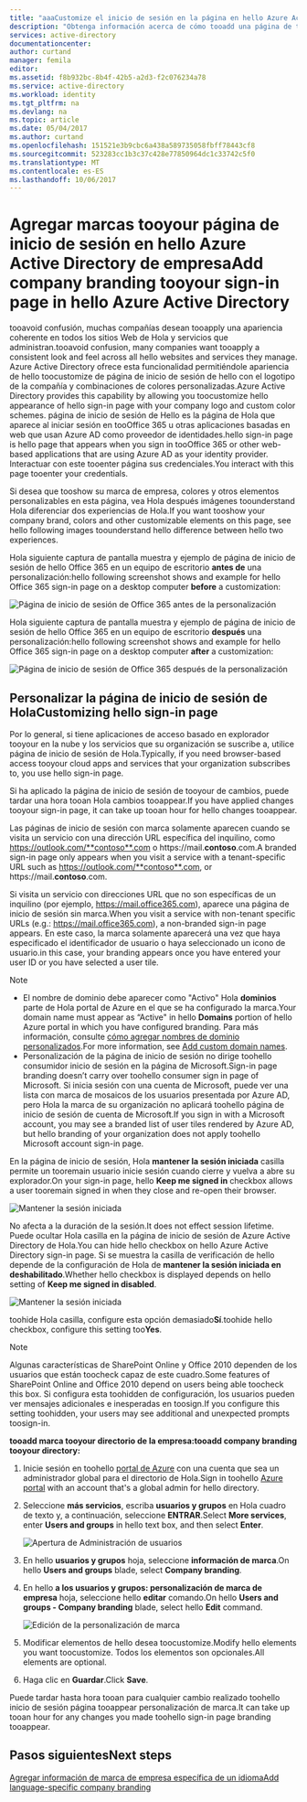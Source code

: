 ```yaml
---
title: "aaaCustomize el inicio de sesión en la página en hello Azure Active Directory | Documentos de Microsoft"
description: "Obtenga información acerca de cómo tooadd una página de toohello inicio de sesión Azure de personalización de marca de empresa"
services: active-directory
documentationcenter: 
author: curtand
manager: femila
editor: 
ms.assetid: f8b932bc-8b4f-42b5-a2d3-f2c076234a78
ms.service: active-directory
ms.workload: identity
ms.tgt_pltfrm: na
ms.devlang: na
ms.topic: article
ms.date: 05/04/2017
ms.author: curtand
ms.openlocfilehash: 151521e3b9cbc6a438a589735058fbff78443cf8
ms.sourcegitcommit: 523283cc1b3c37c428e77850964dc1c33742c5f0
ms.translationtype: MT
ms.contentlocale: es-ES
ms.lasthandoff: 10/06/2017
---
```

# <a name="add-company-branding-tooyour-sign-in-page-in-hello-azure-active-directory"></a><span data-ttu-id="f5e9b-103">Agregar marcas tooyour página de inicio de sesión en hello Azure Active Directory de empresa</span><span class="sxs-lookup"><span data-stu-id="f5e9b-103">Add company branding tooyour sign-in page in hello Azure Active Directory</span></span>
<span data-ttu-id="f5e9b-104">tooavoid confusión, muchas compañías desean tooapply una apariencia coherente en todos los sitios Web de Hola y servicios que administran.</span><span class="sxs-lookup"><span data-stu-id="f5e9b-104">tooavoid confusion, many companies want tooapply a consistent look and feel across all hello websites and services they manage.</span></span> <span data-ttu-id="f5e9b-105">Azure Active Directory ofrece esta funcionalidad permitiéndole apariencia de hello toocustomize de página de inicio de sesión de hello con el logotipo de la compañía y combinaciones de colores personalizadas.</span><span class="sxs-lookup"><span data-stu-id="f5e9b-105">Azure Active Directory provides this capability by allowing you toocustomize hello appearance of hello sign-in page with your company logo and custom color schemes.</span></span> <span data-ttu-id="f5e9b-106">página de inicio de sesión de Hello es la página de Hola que aparece al iniciar sesión en tooOffice 365 u otras aplicaciones basadas en web que usan Azure AD como proveedor de identidades.</span><span class="sxs-lookup"><span data-stu-id="f5e9b-106">hello sign-in page is hello page that appears when you sign in tooOffice 365 or other web-based applications that are using Azure AD as your identity provider.</span></span> <span data-ttu-id="f5e9b-107">Interactuar con este tooenter página sus credenciales.</span><span class="sxs-lookup"><span data-stu-id="f5e9b-107">You interact with this page tooenter your credentials.</span></span>

<span data-ttu-id="f5e9b-108">Si desea que tooshow su marca de empresa, colores y otros elementos personalizables en esta página, vea Hola después imágenes toounderstand Hola diferenciar dos experiencias de Hola.</span><span class="sxs-lookup"><span data-stu-id="f5e9b-108">If you want tooshow your company brand, colors and other customizable elements on this page, see hello following images toounderstand hello difference between hello two experiences.</span></span>

<span data-ttu-id="f5e9b-109">Hola siguiente captura de pantalla muestra y ejemplo de página de inicio de sesión de hello Office 365 en un equipo de escritorio **antes de** una personalización:</span><span class="sxs-lookup"><span data-stu-id="f5e9b-109">hello following screenshot shows and example for hello Office 365 sign-in page on a desktop computer **before** a customization:</span></span>

![Página de inicio de sesión de Office 365 antes de la personalización](./media/active-directory-branding-custom-signon-azure-portal/sign-in-page-before-customization.png)

<span data-ttu-id="f5e9b-111">Hola siguiente captura de pantalla muestra y ejemplo de página de inicio de sesión de hello Office 365 en un equipo de escritorio **después** una personalización:</span><span class="sxs-lookup"><span data-stu-id="f5e9b-111">hello following screenshot shows and example for hello Office 365 sign-in page on a desktop computer **after** a customization:</span></span>

![Página de inicio de sesión de Office 365 después de la personalización](./media/active-directory-branding-custom-signon-azure-portal/sign-in-page-after-customization.png)

## <a name="customizing-hello-sign-in-page"></a><span data-ttu-id="f5e9b-113">Personalizar la página de inicio de sesión de Hola</span><span class="sxs-lookup"><span data-stu-id="f5e9b-113">Customizing hello sign-in page</span></span>
<span data-ttu-id="f5e9b-114">Por lo general, si tiene aplicaciones de acceso basado en explorador tooyour en la nube y los servicios que su organización se suscribe a, utilice página de inicio de sesión de Hola.</span><span class="sxs-lookup"><span data-stu-id="f5e9b-114">Typically, if you need browser-based access tooyour cloud apps and services that your organization subscribes to, you use hello sign-in page.</span></span>

<span data-ttu-id="f5e9b-115">Si ha aplicado la página de inicio de sesión de tooyour de cambios, puede tardar una hora tooan Hola cambios tooappear.</span><span class="sxs-lookup"><span data-stu-id="f5e9b-115">If you have applied changes tooyour sign-in page, it can take up tooan hour for hello changes tooappear.</span></span>

<span data-ttu-id="f5e9b-116">Las páginas de inicio de sesión con marca solamente aparecen cuando se visita un servicio con una dirección URL específica del inquilino, como https://outlook.com/**contoso**.com o https://mail.**contoso**.com.</span><span class="sxs-lookup"><span data-stu-id="f5e9b-116">A branded sign-in page only appears when you visit a service with a tenant-specific URL such as https://outlook.com/**contoso**.com, or https://mail.**contoso**.com.</span></span>

<span data-ttu-id="f5e9b-117">Si visita un servicio con direcciones URL que no son específicas de un inquilino (por ejemplo, https://mail.office365.com), aparece una página de inicio de sesión sin marca.</span><span class="sxs-lookup"><span data-stu-id="f5e9b-117">When you visit a service with non-tenant specific URLs (e.g.: https://mail.office365.com), a non-branded sign-in page appears.</span></span> <span data-ttu-id="f5e9b-118">En este caso, la marca solamente aparecerá una vez que haya especificado el identificador de usuario o haya seleccionado un icono de usuario.</span><span class="sxs-lookup"><span data-stu-id="f5e9b-118">in this case, your branding appears once you have entered your user ID or you have selected a user tile.</span></span>

> [!NOTE]
> * <span data-ttu-id="f5e9b-119">El nombre de dominio debe aparecer como "Activo" Hola **dominios** parte de Hola portal de Azure en el que se ha configurado la marca.</span><span class="sxs-lookup"><span data-stu-id="f5e9b-119">Your domain name must appear as “Active" in hello **Domains** portion of hello Azure portal in which you have configured branding.</span></span> <span data-ttu-id="f5e9b-120">Para más información, consulte [cómo agregar nombres de dominio personalizados](active-directory-domains-add-azure-portal.md).</span><span class="sxs-lookup"><span data-stu-id="f5e9b-120">For more information, see [Add custom domain names](active-directory-domains-add-azure-portal.md).</span></span>
> * <span data-ttu-id="f5e9b-121">Personalización de la página de inicio de sesión no dirige toohello consumidor inicio de sesión en la página de Microsoft.</span><span class="sxs-lookup"><span data-stu-id="f5e9b-121">Sign-in page branding doesn’t carry over toohello consumer sign in page of Microsoft.</span></span> <span data-ttu-id="f5e9b-122">Si inicia sesión con una cuenta de Microsoft, puede ver una lista con marca de mosaicos de los usuarios presentada por Azure AD, pero Hola la marca de su organización no aplicará toohello página de inicio de sesión de cuenta de Microsoft.</span><span class="sxs-lookup"><span data-stu-id="f5e9b-122">If you sign in with a Microsoft account, you may see a branded list of user tiles rendered by Azure AD, but hello branding of your organization does not apply toohello Microsoft account sign-in page.</span></span>
>
>

<span data-ttu-id="f5e9b-123">En la página de inicio de sesión, Hola **mantener la sesión iniciada** casilla permite un tooremain usuario inicie sesión cuando cierre y vuelva a abre su explorador.</span><span class="sxs-lookup"><span data-stu-id="f5e9b-123">On your sign-in page, hello **Keep me signed in** checkbox allows a user tooremain signed in when they close and re-open their browser.</span></span>

   ![Mantener la sesión iniciada](./media/active-directory-branding-custom-signon-azure-portal/01.png)

<span data-ttu-id="f5e9b-125">No afecta a la duración de la sesión.</span><span class="sxs-lookup"><span data-stu-id="f5e9b-125">It does not effect session lifetime.</span></span> <span data-ttu-id="f5e9b-126">Puede ocultar Hola casilla en la página de inicio de sesión de Azure Active Directory de Hola.</span><span class="sxs-lookup"><span data-stu-id="f5e9b-126">You can hide hello checkbox on hello Azure Active Directory sign-in page.</span></span>
<span data-ttu-id="f5e9b-127">Si se muestra la casilla de verificación de hello depende de la configuración de Hola de **mantener la sesión iniciada en deshabilitado**.</span><span class="sxs-lookup"><span data-stu-id="f5e9b-127">Whether hello checkbox is displayed depends on hello setting of **Keep me signed in disabled**.</span></span>

   ![Mantener la sesión iniciada](./media/active-directory-branding-custom-signon-azure-portal/02.png)

<span data-ttu-id="f5e9b-129">toohide Hola casilla, configure esta opción demasiado**Sí**.</span><span class="sxs-lookup"><span data-stu-id="f5e9b-129">toohide hello checkbox, configure this setting too**Yes**.</span></span>

> [!NOTE]
> <span data-ttu-id="f5e9b-130">Algunas características de SharePoint Online y Office 2010 dependen de los usuarios que están toocheck capaz de este cuadro.</span><span class="sxs-lookup"><span data-stu-id="f5e9b-130">Some features of SharePoint Online and Office 2010 depend on users being able toocheck this box.</span></span> <span data-ttu-id="f5e9b-131">Si configura esta toohidden de configuración, los usuarios pueden ver mensajes adicionales e inesperadas en toosign.</span><span class="sxs-lookup"><span data-stu-id="f5e9b-131">If you configure this setting toohidden, your users may see additional and unexpected prompts toosign-in.</span></span>
>
>

<span data-ttu-id="f5e9b-132">**tooadd marca tooyour directorio de la empresa:**</span><span class="sxs-lookup"><span data-stu-id="f5e9b-132">**tooadd company branding tooyour directory:**</span></span>

1. <span data-ttu-id="f5e9b-133">Inicie sesión en toohello [portal de Azure](https://portal.azure.com) con una cuenta que sea un administrador global para el directorio de Hola.</span><span class="sxs-lookup"><span data-stu-id="f5e9b-133">Sign in toohello [Azure portal](https://portal.azure.com) with an account that's a global admin for hello directory.</span></span>
2. <span data-ttu-id="f5e9b-134">Seleccione **más servicios**, escriba **usuarios y grupos** en Hola cuadro de texto y, a continuación, seleccione **ENTRAR**.</span><span class="sxs-lookup"><span data-stu-id="f5e9b-134">Select **More services**, enter **Users and groups** in hello text box, and then select **Enter**.</span></span>

   ![Apertura de Administración de usuarios](./media/active-directory-branding-custom-signon-azure-portal/user-management.png)
3. <span data-ttu-id="f5e9b-136">En hello **usuarios y grupos** hoja, seleccione **información de marca**.</span><span class="sxs-lookup"><span data-stu-id="f5e9b-136">On hello **Users and groups** blade, select **Company branding**.</span></span>
4. <span data-ttu-id="f5e9b-137">En hello **a los usuarios y grupos: personalización de marca de empresa** hoja, seleccione hello **editar** comando.</span><span class="sxs-lookup"><span data-stu-id="f5e9b-137">On hello **Users and groups - Company branding** blade, select hello **Edit** command.</span></span>

    ![Edición de la personalización de marca](./media/active-directory-branding-custom-signon-azure-portal/edit-branding.png)
5. <span data-ttu-id="f5e9b-139">Modificar elementos de hello desea toocustomize.</span><span class="sxs-lookup"><span data-stu-id="f5e9b-139">Modify hello elements you want toocustomize.</span></span> <span data-ttu-id="f5e9b-140">Todos los elementos son opcionales.</span><span class="sxs-lookup"><span data-stu-id="f5e9b-140">All elements are optional.</span></span>
6. <span data-ttu-id="f5e9b-141">Haga clic en **Guardar**.</span><span class="sxs-lookup"><span data-stu-id="f5e9b-141">Click **Save**.</span></span>

<span data-ttu-id="f5e9b-142">Puede tardar hasta hora tooan para cualquier cambio realizado toohello inicio de sesión página tooappear personalización de marca.</span><span class="sxs-lookup"><span data-stu-id="f5e9b-142">It can take up tooan hour for any changes you made toohello sign-in page branding tooappear.</span></span>

## <a name="next-steps"></a><span data-ttu-id="f5e9b-143">Pasos siguientes</span><span class="sxs-lookup"><span data-stu-id="f5e9b-143">Next steps</span></span>
[<span data-ttu-id="f5e9b-144">Agregar información de marca de empresa específica de un idioma</span><span class="sxs-lookup"><span data-stu-id="f5e9b-144">Add language-specific company branding</span></span>](active-directory-branding-localize-azure-portal.md)
